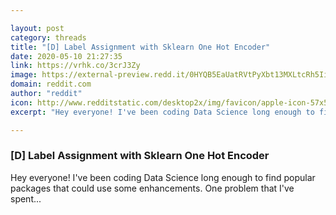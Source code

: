 ```yaml
---

layout: post
category: threads
title: "[D] Label Assignment with Sklearn One Hot Encoder"
date: 2020-05-10 21:27:35
link: https://vrhk.co/3crJ3Zy
image: https://external-preview.redd.it/0HYQB5EaUatRVtPyXbt13MXLtcRh5IicqjJbtQ645Ls.jpg?width=1200&height=628.272251309&auto=webp&crop=1200:628.272251309,smart&s=ae3643f936030e77233a43515bcb12dab4495d35
domain: reddit.com
author: "reddit"
icon: http://www.redditstatic.com/desktop2x/img/favicon/apple-icon-57x57.png
excerpt: "Hey everyone! I've been coding Data Science long enough to find popular packages that could use some enhancements. One problem that I've spent..."

---
```


### [D] Label Assignment with Sklearn One Hot Encoder

Hey everyone! I've been coding Data Science long enough to find popular packages that could use some enhancements. One problem that I've spent...
